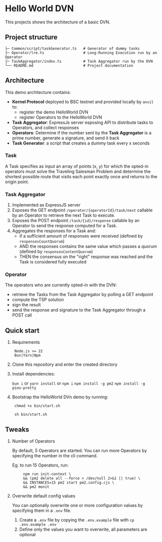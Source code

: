 # Hello World DVN

This projects shows the architecture of a basic DVN.

## Project structure

```mdx
├─ Common/script/taskGenerator.ts   # Generator of dummy tasks
├─ Operator/lre.ts                  # Long-Running Execution run by an Operator
├─ TaskAggregator/index.ts          # Task Aggregator run by the DVN
└── README.md                       # Project documentation
```

## Architecture

This demo architecture contains:

- **Kernel Protocol** deployed to BSC testnet and provided locally by `anvil` to:
    - register the demo HelloWorld DVN
    - register Operators to the HelloWorld DVN
- **Task Aggregator**: ExpressJs server esposing API to distribute tasks to Operators, and collect responses
- **Operators**: Determine if the number sent by the **Task Aggregator** is a prime number, generate a signature, and send it back
- **Task Generator**: a script that creates a dummy task every x seconds

### Task

A Task specifies as input an array of points (x, y) for which the opted-in operators must solve the Traveling Salesman Problem and determine the shortest possible route that visits each point exactly once and returns to the origin point.

### Task Aggregator

1. Implemented as ExpressJS server
2. Exposes the GET endpoint `/operator/{operatorId}/task/next` callable by an Operator to retrieve the next Task to execute.
3. Exposes the POST endpoint `/task/{id}/response` callable by an Operator to send the response computed for a Task.
4. Aggregates the responses for a Task and:
    - if a sufficient amount of responses were received (defined by `responsesCountQuorum`)
    - AND the responses contains the same value which passes a quorum (defined by `responsesContentQuorum`)
    - THEN the consensus on the "right" response was reached and the Task is considered fully executed

### Operator

The operators who are currently opted-in with the DVN:
- retrieve the Tasks from the Task Aggregator by polling a GET endpoint
- compute the TSP solution
- sign the result
- send the response and signature to the Task Aggregator through a POST call

## Quick start

1. Requirements

        Node.js >= 22
        Bun|Yarn|Npm

2. Clone this repository and enter the created directory

3. Install dependencies:

    `bun i` or `yarn install` or `npm i`
    `npm install -g pm2`
    `npm install -g pino-pretty`

4. Bootstrap the HelloWorld DVn demo by running:

        chmod +x bin/start.sh
        
        sh bin/start.sh


## Tweaks

1. Number of Operators

    By default, 5 Operators are started. You can run more Operators by specifying the number in the cli command.
        
    Eg. to run 15 Operators, run:
        
            npm run init-context \
            && (pm2 delete all --force > /dev/null 2>&1 || true) \
            && INSTANCES=15 pm2 start pm2.config.cjs \
            && pm2 monit
            
2. Overwrite default config values

    You can optionally overwrite one or more configuration values by specifying them in a `.env` file.
    
    1. Create a `.env` file by copying the `.env.example` file with `cp .env.example .env`
    2. Define only the values you want to overwrite, all parameters are optional
